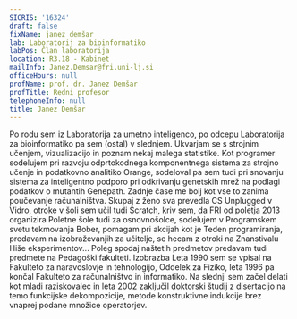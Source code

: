 ```yaml
---
SICRIS: '16324'
draft: false
fixName: janez_demšar
lab: Laboratorij za bioinformatiko
labPos: Član laboratorija
location: R3.18 - Kabinet
mailInfo: Janez.Demsar@fri.uni-lj.si
officeHours: null
profName: prof. dr. Janez Demšar
profTitle: Redni profesor
telephoneInfo: null
title: Janez Demšar
---
```



Po rodu sem iz Laboratorija za umetno inteligenco, po odcepu Laboratorija za bioinformatiko pa sem (ostal) v slednjem. Ukvarjam se s strojnim učenjem, vizualizacijo in poznam nekaj malega statistike. Kot programer sodelujem pri razvoju odprtokodnega komponentnega sistema za strojno učenje in podatkovno analitiko Orange, sodeloval pa sem tudi pri snovanju sistema za inteligentno podporo pri odkrivanju genetskih mrež na podlagi podatkov o mutantih Genepath.
Zadnje čase me bolj kot vse to zanima poučevanje računalništva. Skupaj z ženo sva prevedla CS Unplugged v Vidro, otroke v šoli sem učil tudi Scratch, kriv sem, da FRI od poletja 2013 organizira Poletne šole tudi za osnovnošolce, sodelujem v Programskem svetu tekmovanja Bober, pomagam pri akcijah kot je Teden programiranja, predavam na izobraževanjih za učitelje, se hecam z otroki na Znanstivalu Hiše eksperimentov... Poleg spodaj naštetih predmetov predavam tudi predmete na Pedagoški fakulteti.
Izobrazba
Leta 1990 sem se vpisal na Fakulteto za naravoslovje in tehnologijo, Oddelek za Fiziko, leta 1996 pa končal Fakulteto za računalništvo in informatiko. Na slednji sem začel delati kot mladi raziskovalec in leta 2002 zaključil doktorski študij z disertacijo na temo funkcijske dekompozicije, metode konstruktivne indukcije brez vnaprej podane množice operatorjev.